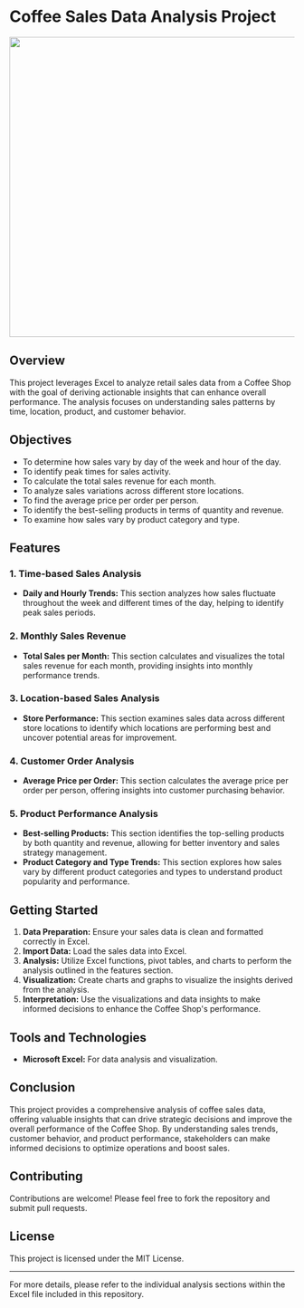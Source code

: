 # Coffee Sales Data Analysis Project
<img src="https://img.freepik.com/free-vector/coffee-shop-building-concept-illustration_114360-15917.jpg" height="530">

## Overview
This project leverages Excel to analyze retail sales data from a Coffee Shop with the goal of deriving actionable insights that can enhance overall performance. The analysis focuses on understanding sales patterns by time, location, product, and customer behavior.

## Objectives
- To determine how sales vary by day of the week and hour of the day.
- To identify peak times for sales activity.
- To calculate the total sales revenue for each month.
- To analyze sales variations across different store locations.
- To find the average price per order per person.
- To identify the best-selling products in terms of quantity and revenue.
- To examine how sales vary by product category and type.

## Features

### 1. Time-based Sales Analysis
- **Daily and Hourly Trends:** This section analyzes how sales fluctuate throughout the week and different times of the day, helping to identify peak sales periods.
  
### 2. Monthly Sales Revenue
- **Total Sales per Month:** This section calculates and visualizes the total sales revenue for each month, providing insights into monthly performance trends.

### 3. Location-based Sales Analysis
- **Store Performance:** This section examines sales data across different store locations to identify which locations are performing best and uncover potential areas for improvement.

### 4. Customer Order Analysis
- **Average Price per Order:** This section calculates the average price per order per person, offering insights into customer purchasing behavior.
  
### 5. Product Performance Analysis
- **Best-selling Products:** This section identifies the top-selling products by both quantity and revenue, allowing for better inventory and sales strategy management.
- **Product Category and Type Trends:** This section explores how sales vary by different product categories and types to understand product popularity and performance.

## Getting Started
1. **Data Preparation:** Ensure your sales data is clean and formatted correctly in Excel.
2. **Import Data:** Load the sales data into Excel.
3. **Analysis:** Utilize Excel functions, pivot tables, and charts to perform the analysis outlined in the features section.
4. **Visualization:** Create charts and graphs to visualize the insights derived from the analysis.
5. **Interpretation:** Use the visualizations and data insights to make informed decisions to enhance the Coffee Shop's performance.

## Tools and Technologies
- **Microsoft Excel:** For data analysis and visualization.

## Conclusion
This project provides a comprehensive analysis of coffee sales data, offering valuable insights that can drive strategic decisions and improve the overall performance of the Coffee Shop. By understanding sales trends, customer behavior, and product performance, stakeholders can make informed decisions to optimize operations and boost sales.

## Contributing
Contributions are welcome! Please feel free to fork the repository and submit pull requests.

## License
This project is licensed under the MIT License.

---

For more details, please refer to the individual analysis sections within the Excel file included in this repository.
